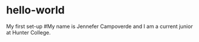 # hello-world
My first set-up
#My name is Jennefer Campoverde and I am a current junior at Hunter College. 
